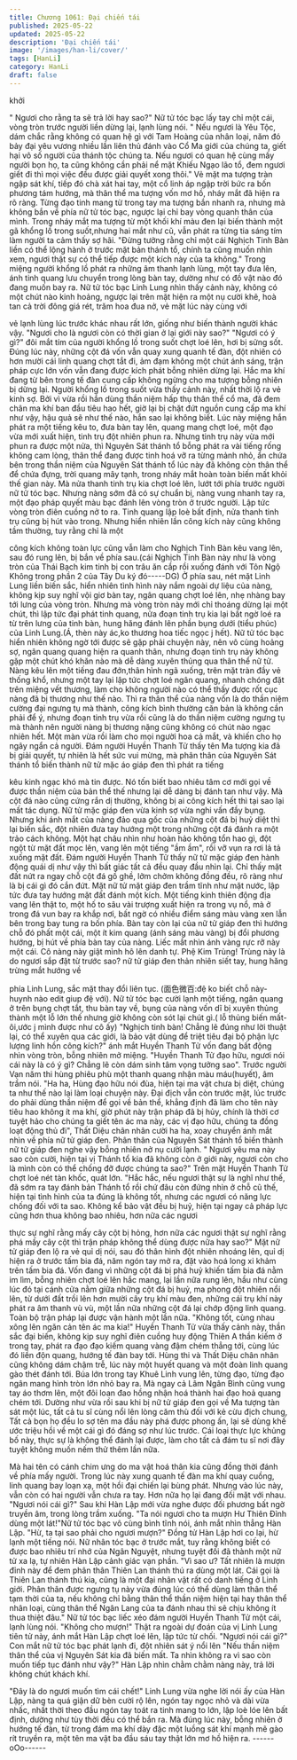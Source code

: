 ```yaml
---
title: Chương 1061: Đại chiến tái
published: 2025-05-22
updated: 2025-05-22
description: 'Đại chiến tái'
image: '/images/han-li/cover/'
tags: [HanLi]
category: HanLi
draft: false
---
```


khởi

" Ngươi cho rằng ta sẽ trả lời hay sao?" Nữ tử tóc bạc lấy tay chỉ
một cái, vòng tròn trước người liền dừng lại, lạnh lùng nói.
" Nếu ngươi là Yêu Tộc, dám chắc rằng không có quan hệ gì với
Tam Hoàng của nhân loại, năm đó bảy đại yêu vương nhiều lần
liên thủ đánh vào Cổ Ma giới của chúng ta, giết hại vô số người
của thánh tộc chúng ta. Nếu ngươi có quan hệ cùng mấy người
bọn họ, ta cũng không cần phải nể mặt Khiếu Ngạo lão tổ, đem
ngươi giết đi thì mọi việc đều được giải quyết xong thôi." Vẻ mặt
ma tượng tràn ngập sát khí, tiếp đó chà xát hai tay, một cổ linh áp
ngập trời bức ra bốn phương tám hướng, mà thân thể ma tượng
vốn mơ hồ, nháy mắt đã hiện ra rõ ràng.
Từng đạo tinh mang từ trong tay ma tượng bắn nhanh ra, nhưng
mà không bắn về phía nữ tử tóc bạc, ngược lại chỉ bay vòng
quanh thân của mình.
Trong nháy mắt ma tượng từ một khối khí màu đen lại biến thành
một gã khổng lồ trong suốt,nhưng hai mắt như cũ, vẫn phát ra
từng tia sáng tím làm người ta cảm thấy sợ hãi.
"Đừng tưởng rằng chỉ một cái Nghịch Tinh Bàn liền có thể lộng
hành ở trước mặt bản thánh tổ, chính ta cũng muốn nhìn xem,
ngươi thật sự có thể tiếp được một kích này của ta không." Trong
miệng người khổng lồ phát ra những âm thanh lạnh lùng, một tay
đưa lên, ánh tinh quang lưu chuyển trong lòng bàn tay, dường
như có đồ vật nào đó đang muốn bay ra.
Nữ tử tóc bạc Linh Lung nhìn thấy cảnh này, không có một chút
nào kinh hoảng, ngược lại trên mặt hiện ra một nụ cười khẽ, hoà
tan cả trời đông giá rét, trăm hoa đua nở, vẻ mặt lúc này cùng với

vẻ lạnh lùng lúc trước khác nhau rất lớn, giống như biến thành
người khác vậy.
"Ngươi cho là ngươi còn có thời gian ở lại giới này sao?"
"Ngươi có ý gì?" đôi mắt tím của người khổng lồ trong suốt chợt
loé lên, hơi bị sửng sốt.
Đúng lúc này, những cột đá vốn vẫn quay xung quanh tế đàn, đột
nhiên có hơn mười cái linh quang chợt tắt đi, ảm đạm không một
chút ánh sáng, trận pháp cực lớn vốn vẫn đang được kích phát
bỗng nhiên dừng lại. Hắc ma khí đang từ bên trong tế đàn cung
cấp không ngừng cho ma tượng bỗng nhiên bị dừng lại.
Người khổng lồ trong suốt vừa thấy cảnh này, nhất thời lộ ra vẻ
kinh sợ. Bởi vì vừa rồi hắn dùng thần niệm hấp thụ thân thể cổ
ma, đã đem chân ma khí ban đầu tiêu hao hết, giờ lại bị chặt đứt
nguồn cung cấp ma khí như vậy, hậu quả sẽ như thế nào, hắn
sao lại không biết.
Lúc này miệng hắn phát ra một tiếng kêu to, đưa bàn tay lên,
quang mang chợt loé, một đạo vừa mới xuất hiện, tinh trụ đột
nhiên phun ra.
Nhưng tinh trụ này vừa mới phun ra được một nửa, thì Nguyên
Sát thánh tổ bỗng phát ra vài tiếng rống không cam lòng, thân thể
đang được tinh hoá vỡ ra từng mảnh nhỏ, ẩn chứa bên trong thần
niệm của Nguyên Sát thánh tổ lúc này đã không còn thân thể để
chứa đựng, trời quang mây tạnh, trong nháy mắt hoàn toàn biến
mất khỏi thế gian này.
Mà nửa thanh tinh trụ kia chợt loé lên, lướt tới phía trước người
nữ tử tóc bạc.
Nhưng nàng sớm đã có sự chuẩn bị, nàng vung nhanh tay ra, một
đạo pháp quyết màu bạc đánh lên vòng tròn ở trước người.
Lập tức vòng tròn điên cuồng nở to ra. Tinh quang lập loè bất
định, nửa thanh tinh trụ cũng bị hút vào trong. Nhưng hiển nhiên
lần công kích này cũng không tầm thường, tuy rằng chỉ là một

công kích không toàn lực cũng vẫn làm cho Nghịch Tinh Bàn kêu
vang lên, sau đó rung lên, bị bắn về phía sau.(cái Nghịch Tinh
Bàn này như là vòng tròn của Thái Bạch kim tinh bị con trâu ăn
cắp rồi xuống đánh với Tôn Ngộ Không trong phần 2 của Tây Du
ký đó-----DG)
Ở phía sau, nét mặt Linh Lung liền biến sắc, hiển nhiên tình hình
này nắm ngoài dự liệu của nàng, không kịp suy nghĩ vội giơ bàn
tay, ngân quang chợt loé lên, nhẹ nhàng bay tới lưng của vòng
tròn.
Nhưng mà vòng tròn này mới chỉ thoáng dừng lại một chút, thì lập
tức đại phát tinh quang, nửa đoạn tinh trụ kia lại bất ngờ loé ra từ
trên lưng của tinh bàn, hung hăng đánh lên phần bụng dưới (tiểu
phúc) của Linh Lung.(Á, thèn này ác,ko thương hoa tiếc ngọc j
hết).
Nữ tử tóc bạc hiển nhiên không ngờ tới được sẽ gặp phải chuyện
này, nên vô cùng hoảng sợ, ngân quang quang hiện ra quanh
thân, nhưng đoạn tinh trụ này không gặp một chút khó khăn nào
mà dễ dàng xuyên thủng qua thân thể nữ tử.
Nàng kêu lên một tiếng đau đớn,thân hình ngã xuống, trên mặt
tràn đầy vẻ thống khổ, nhưng một tay lại lập tức chợt loé ngân
quang, nhanh chóng đặt trên miệng vết thương, làm cho không
người nào có thể thấy được rốt cục nàng đã bị thương như thế
nào.
Thì ra thân thể của nàng vốn là do thần niệm cường đại ngưng tụ
mà thành, công kích bình thường căn bản là không cần phải để ý,
nhưng đoạn tinh trụ vừa rồi cũng là do thần niệm cường ngưng tụ
mà thành nên người nàng bị thương nặng cũng không có chút
nào ngạc nhiên hết.
Một màn vừa rồi làm cho mọi người hoa cả mắt, và khiến cho họ
ngây ngẩn cả người.
Đám người Huyền Thanh Tử thấy tên Ma tượng kia đã bị giải
quyết, tự nhiên là hết sức vui mừng, mà phân thân của Nguyên
Sát thánh tổ biến thành nữ tử mặc áo giáp đen thì phát ra tiếng

kêu kinh ngạc khó mà tin được.
Nó tốn biết bao nhiêu tâm cơ mới gọi về được thần niệm của bản
thể thế nhưng lại dễ dàng bị đánh tan như vậy. Mà cột đá nào
cũng cứng rắn dị thường, không bị ai công kích hết thì tại sao lại
mất tác dụng.
Nữ tử mặc giáp đen vừa kinh sợ vừa nghi vấn đầy bụng. Nhưng
khi ánh mắt của nàng đảo qua gốc của những cột đá bị huỷ diệt
thì lại biến sắc, đột nhiên đưa tay hướng một trong những cột đá
đánh ra một trảo cách không.
Một hạt châu nhìn như hoàn hảo không tổn hao gì, đột ngột từ
mặt đất mọc lên, vang lên một tiếng "ầm ầm", rồi vỡ vụn ra rơi lả
tả xuống mặt đất.
Đám người Huyền Thanh Tử thấy nữ tử mặc giáp đen hành động
quái dị như vậy thì bất giác tất cả đều quay đầu nhìn lại.
Chỉ thấy mặt đất nứt ra ngay chỗ cột đá gồ ghề, lởm chởm không
đồng đều, rõ ràng như là bị cái gì đó cắn đứt.
Mặt nữ tử mặt giáp đen trầm tĩnh như mặt nước, lập tức đưa tay
hướng mặt đất đánh một kích.
Một tiếng kinh thiên động địa vang lên thật to, một hố to sâu vài
trượng xuất hiện ra trong vụ nổ, mà ở trong đá vun bay ra khắp
nơi, bất ngờ có nhiều điểm sáng màu vàng xen lẫn bên trong bay
tung ra bốn phía.
Bàn tay còn lại của nữ tử giáp đen thì hướng chỗ đó phất một cái,
một ít kim quang (ánh sáng màu vàng) bị đổi phương hướng, bị
hút về phía bàn tay của nàng.
Liếc mắt nhìn ánh vàng rực rỡ này một cái.
Cô nàng này giật mình hô lên danh tự.
Phệ Kim Trùng! Trùng này là do ngươi sắp đặt từ trước sao? nữ
tử giáp đen thản nhiên siết tay, hung hăng trừng mắt hướng về

phía Linh Lung, sắc mặt thay đổi liên tục. (面色微百:đệ ko biết chỗ
này-huynh nào edit giup đệ với).
Nữ tử tóc bạc cười lạnh một tiếng, ngân quang ở trên bụng chợt
tắt, thu bàn tay về, bụng của nàng vốn dĩ bị xuyên thủng thành
một lỗ lớn thế nhưng giờ không còn sót lại chút gì.( lỗ thủng biến
mất- ôi,ước j mình được như cô ấy)
"Nghịch tinh bàn! Chẳng lẽ đúng như lời thuật lại, có thể xuyên
qua các giới, là bảo vật dùng để triệt tiêu đại bộ phận lực lượng
linh hồn công kích?" ánh mắt Huyền Thanh Tử vốn đang bất động
nhìn vòng tròn, bỗng nhiên mở miệng.
"Huyền Thanh Tử đạo hữu, ngươi nói cái này là có ý gì? Chẳng lẽ
còn dám sinh tâm vọng tưởng sao". Trước người Vạn năm thi
hùng phiêu phù một thanh quang nhận màu máu(huyết), âm trầm
nói.
"Ha ha, Hùng đạo hữu nói đùa, hiện tại ma vật chưa bị diệt, chúng
ta như thế nào lại làm loại chuyện này. Đại địch vẫn còn trước
mặt, lúc trước do phải dùng thần niệm để gọi về bản thể, khẳng
định đã làm cho tên này tiêu hao không ít ma khí, giờ phút này
trận pháp đã bị hủy, chính là thời cơ tuyệt hảo cho chúng ta giết
tên ác ma này, các vị đạo hữu, chúng ta đồng loạt động thủ đi",
Thất Diệu chân nhân cười ha ha, xoay chuyển ánh mắt nhìn về
phía nữ tử giáp đen.
Phân thân của Nguyên Sát thánh tổ biến thành nữ tử giáp đen
nghe vậy bỗng nhiên nở nụ cười lạnh.
" Ngươi yêu ma này sao còn cười, hiện tại vị Thánh tổ kia đã
không còn ở giới này, ngươi còn cho là mình còn có thể chống đỡ
được chúng ta sao?" Trên mặt Huyền Thanh Tử chợt loé nét tàn
khốc, quát lớn.
"Hắc hắc, nếu ngươi thật sự là nghĩ như thế, đã sớm ra tay đánh
bản Thánh tổ rồi chứ đâu còn đứng nhìn ở chỗ cũ thế, hiện tại
tình hình của ta đúng là không tốt, nhưng các ngươi có năng lực
chống đối với ta sao. Không kể bảo vật đều bị huỷ, hiện tại ngay
cả pháp lực cũng hơn thua không bao nhiêu, hơn nữa các ngươi

thực sự nghĩ rằng mấy cây cột bị hỏng, hơn nữa các ngươi thật sự
nghĩ rằng phá mấy cây cột thì trận pháp không thể dùng được
nữa hay sao?" Mặt nữ tử giáp đen lộ ra vẻ quỉ dị nói, sau đó thân
hình đột nhiên nhoáng lên, quỉ dị hiện ra ở trước tấm bia đá, năm
ngón tay mở ra, đặt vào hoá long xi khảm trên tấm bia đá.
Vốn đang vì những cột đá bị phá huỷ khiến tấm bia đá nằm im
lìm, bỗng nhiên chợt loé lên hắc mang, lại lần nữa rung lên, hầu
như cùng lúc đó tại cánh cửa nằm giữa những cột đá bị huỷ, ma
phong đột nhiên nổi lên, từ dưới đất trồi lên hơn mười cây trụ khí
màu đen, những cái trụ khí này phát ra âm thanh vù vù, một lần
nữa những cột đá lại chớp động linh quang.
Toàn bộ trận pháp lại được vận hành một lần nữa.
"Không tốt, cùng nhau xông lên ngăn cản tên ác ma kia!" Huyền
Thanh Tử vừa thấy cảnh này, thần sắc đại biến, không kịp suy
nghĩ điên cuồng huy động Thiên A thần kiếm ở trong tay, phát ra
đạo đạo kiếm quang vàng đậm chém thẳng tới, cùng lúc đó liền
độn quang, hướng tế đàn bay tới.
Hùng thi và Thất Diệu chân nhân cũng không dám chậm trễ, lúc
này một huyết quang và một đoàn linh quang gào thét đánh tới.
Búa lớn trong tay Khuê Linh vung lên, từng đạo, từng đạo ngân
mang hình tròn lớn nhỏ bay ra.
Mà ngay cả Lâm Ngân Bình cũng vung tay áo thơm lên, một đôi
loan đao hồng nhận hoá thành hai đạo hoả quang chém tới.
Dường như vừa rồi sau khi bị nữ tử giáp đen gọi về Ma tượng tàn
sát một lúc, tất cả tu sĩ cùng nổi lên lòng căm thù đối với kẻ cừu
địch chung,
Tất cả bọn họ đều lo sợ tên ma đầu này phá được phong ấn, lại
sẽ dùng khế ước triệu hồi về một cái gì đó đáng sợ như lúc trước.
Cái loại thực lực khủng bố này, thực sự là không thể đánh lại
được, làm cho tất cả đám tu sĩ nơi đây tuyệt không muốn nếm
thử thêm lần nữa.

Mà hai tên có cánh chim ưng do ma vật hoá thân kia cũng đồng
thời đánh về phía mấy người. Trong lúc này xung quanh tế đàn
ma khí quay cuồng, linh quang bay loạn xạ, một hồi đại chiến lại
bùng phát.
Nhưng vào lúc này, vẫn còn có hai người vẫn chưa ra tay. Hơn
nữa họ lại đang đối mặt với nhau.
"Ngươi nói cái gì?" Sau khi Hàn Lập mới vừa nghe được đối
phương bất ngờ truyền âm, trong lòng trầm xuống.
"Ta nói ngươi cho ta mượn Hư Thiên Đỉnh dùng một lát!"Nữ tử tóc
bạc vô cùng bình tĩnh nói, ánh mắt nhìn thẳng Hàn Lập.
"Hừ, ta tại sao phải cho ngươi mượn?" Đồng tử Hàn Lập hơi co
lại, hừ lạnh một tiếng nói. Nữ nhân tóc bạc ở trước mắt, tuy rằng
không biết có được bao nhiêu trí nhớ của Ngân Nguyệt, nhưng
tuyệt đối đã thành một nữ tử xa lạ, tự nhiên Hàn Lập cảnh giác
vạn phần.
"Vì sao ư? Tất nhiên là mượn đỉnh này để đem phân thân Thiên
Lan thánh thú ra dùng một lát. Cái gọi là Thiên Lan thánh thú kia,
cũng là một đại nhân vật rất có danh tiếng ở Linh giới. Phân thân
được ngưng tụ này vừa đúng lúc có thể dùng làm thân thể tạm
thời của ta, nếu không chỉ bằng thân thể thần niệm hiện tại hay
thân thể nhân loại, cùng thân thể Ngân Lang của ta đánh nhau thì
sẽ chịu không ít thua thiệt đâu." Nữ tử tóc bạc liếc xéo đám người
Huyền Thanh Tử một cái, lạnh lùng nói.
"Không cho mượn!" Thật ra ngoài dự đoán của vị Linh Lung tiên
tử này, ánh mắt Hàn Lập chợt loé lên, lập tức từ chối.
"Ngươi nói cái gì?" Con mắt nữ tử tóc bạc phát lạnh đi, đột nhiên
sát ý nổi lên
"Nếu thần niệm thân thể của vị Nguyên Sát kia đã biến mất. Ta
nhìn không ra vì sao còn muốn tiếp tục đánh như vậy?" Hàn Lập
nhìn chằm chằm nàng này, trả lời không chút khách khí.

"Đây là do ngươi muốn tìm cái chết!" Linh Lung vừa nghe lời nói
ấy của Hàn Lập, nàng ta quá giận dữ bèn cười rộ lên, ngón tay
ngọc nhỏ và dài vừa nhấc, nhất thời theo đầu ngón tay toát ra tinh
mang to lớn, lập loè lóe lên bất định, dường như tùy thời đều có
thể bắn ra.
Mà đúng lúc này, bỗng nhiên ở hướng tế đàn, từ trong đám ma
khí dày đặc một luồng sát khí mạnh mẽ gào rít truyền ra, một tên
ma vật ba đầu sáu tay thật lớn mơ hồ hiện ra.
------oOo------
